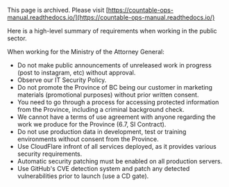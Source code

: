 This page is archived. Please visit [https://countable-ops-manual.readthedocs.io/](https://countable-ops-manual.readthedocs.io/)


Here is a high-level summary of requirements when working in the public sector.

When working for the Ministry of the Attorney General:

  * Do not make public announcements of unreleased work in progress (post to instagram, etc) without approval.
  * Observe our IT Security Policy.
  * Do not promote the Province of BC being our customer in marketing materials (promotional purposes) without prior written consent.
  * You need to go through a process for accessing protected information from the Province, including a criminal background check.
  * We cannot have a terms of use agreement with anyone regarding the work we produce for the Province (6.7, SI Contract).
  * Do not use production data in development, test or training environments without consent from the Province.
  * Use CloudFlare infront of all services deployed, as it provides various security requirements.
  * Automatic security patching must be enabled on all production servers.
  * Use GitHub's CVE detection system and patch any detected vulnerabilities prior to launch (use a CD gate).
  
